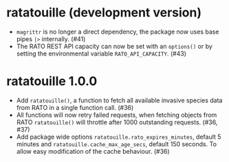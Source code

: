# ratatouille (development version)
- `magrittr` is no longer a direct dependency, the package now uses base pipes 
`|>` internally. (#41)
- The RATO REST API capacity can now be set with an `options()` or by setting 
the environmental variable `RATO_API_CAPACITY`. (#43)
# ratatouille 1.0.0
- Add `ratatouille()`, a function to fetch all available invasive species data 
from RATO in a single function call. (#36)
- All functions will now retry failed requests, when fetching objects from RATO 
`ratatouille()` will throttle after 1000 outstanding requests. (#36, #37)
- Add package wide options `ratatouille.rato_expires_minutes`, default 5 minutes
and `ratatouille.cache_max_age_secs`, default 150 seconds. To allow easy
modification of the cache behaviour. (#36)
